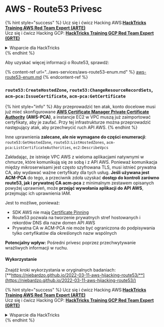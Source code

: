 # AWS - Route53 Privesc

{% hint style="success" %}
Ucz się i ćwicz Hacking AWS:<img src="../../../.gitbook/assets/image (1).png" alt="" data-size="line">[**HackTricks Training AWS Red Team Expert (ARTE)**](https://training.hacktricks.xyz/courses/arte)<img src="../../../.gitbook/assets/image (1).png" alt="" data-size="line">\
Ucz się i ćwicz Hacking GCP: <img src="../../../.gitbook/assets/image (2).png" alt="" data-size="line">[**HackTricks Training GCP Red Team Expert (GRTE)**<img src="../../../.gitbook/assets/image (2).png" alt="" data-size="line">](https://training.hacktricks.xyz/courses/grte)

<details>

<summary>Wsparcie dla HackTricks</summary>

* Sprawdź [**plany subskrypcyjne**](https://github.com/sponsors/carlospolop)!
* **Dołącz do** 💬 [**grupy Discord**](https://discord.gg/hRep4RUj7f) lub [**grupy telegramowej**](https://t.me/peass) lub **śledź** nas na **Twitterze** 🐦 [**@hacktricks\_live**](https://twitter.com/hacktricks\_live)**.**
* **Podziel się sztuczkami hackingowymi, przesyłając PR-y do** [**HackTricks**](https://github.com/carlospolop/hacktricks) i [**HackTricks Cloud**](https://github.com/carlospolop/hacktricks-cloud) repozytoriów github.

</details>
{% endhint %}

Aby uzyskać więcej informacji o Route53, sprawdź:

{% content-ref url="../aws-services/aws-route53-enum.md" %}
[aws-route53-enum.md](../aws-services/aws-route53-enum.md)
{% endcontent-ref %}

### `route53:CreateHostedZone`, `route53:ChangeResourceRecordSets`, `acm-pca:IssueCertificate`, `acm-pca:GetCertificate`

{% hint style="info" %}
Aby przeprowadzić ten atak, konto docelowe musi już mieć skonfigurowane [**AWS Certificate Manager Private Certificate Authority**](https://aws.amazon.com/certificate-manager/private-certificate-authority/) **(AWS-PCA)**, a instancje EC2 w VPC muszą już zaimportować certyfikaty, aby je zaufać. Przy tej infrastrukturze można przeprowadzić następujący atak, aby przechwycić ruch API AWS.
{% endhint %}

Inne uprawnienia **zalecane, ale nie wymagane do części enumeracji**: `route53:GetHostedZone`, `route53:ListHostedZones`, `acm-pca:ListCertificateAuthorities`, `ec2:DescribeVpcs`

Zakładając, że istnieje VPC AWS z wieloma aplikacjami natywnymi w chmurze, które komunikują się ze sobą i z API AWS. Ponieważ komunikacja między mikroserwisami jest często szyfrowana TLS, musi istnieć prywatna CA, aby wydawać ważne certyfikaty dla tych usług. **Jeśli używana jest ACM-PCA** do tego, a przeciwnik zdoła uzyskać **dostęp do kontroli zarówno route53, jak i prywatnej CA acm-pca** z minimalnym zestawem opisanych powyżej uprawnień, może **przejąć wywołania aplikacji do API AWS**, przejmując ich uprawnienia IAM.

Jest to możliwe, ponieważ:

* SDK AWS nie mają [Certificate Pinning](https://www.digicert.com/blog/certificate-pinning-what-is-certificate-pinning)
* Route53 pozwala na tworzenie prywatnych stref hostowanych i rekordów DNS dla nazw domen API AWS
* Prywatna CA w ACM-PCA nie może być ograniczona do podpisywania tylko certyfikatów dla określonych nazw wspólnych

**Potencjalny wpływ:** Pośredni privesc poprzez przechwytywanie wrażliwych informacji w ruchu.

#### Wykorzystanie <a href="#discovery" id="discovery"></a>

Znajdź kroki wykorzystania w oryginalnych badaniach: [**https://niebardzo.github.io/2022-03-11-aws-hijacking-route53/**](https://niebardzo.github.io/2022-03-11-aws-hijacking-route53/)

{% hint style="success" %}
Ucz się i ćwicz Hacking AWS:<img src="../../../.gitbook/assets/image (1).png" alt="" data-size="line">[**HackTricks Training AWS Red Team Expert (ARTE)**](https://training.hacktricks.xyz/courses/arte)<img src="../../../.gitbook/assets/image (1).png" alt="" data-size="line">\
Ucz się i ćwicz Hacking GCP: <img src="../../../.gitbook/assets/image (2).png" alt="" data-size="line">[**HackTricks Training GCP Red Team Expert (GRTE)**<img src="../../../.gitbook/assets/image (2).png" alt="" data-size="line">](https://training.hacktricks.xyz/courses/grte)

<details>

<summary>Wsparcie dla HackTricks</summary>

* Sprawdź [**plany subskrypcyjne**](https://github.com/sponsors/carlospolop)!
* **Dołącz do** 💬 [**grupy Discord**](https://discord.gg/hRep4RUj7f) lub [**grupy telegramowej**](https://t.me/peass) lub **śledź** nas na **Twitterze** 🐦 [**@hacktricks\_live**](https://twitter.com/hacktricks\_live)**.**
* **Podziel się sztuczkami hackingowymi, przesyłając PR-y do** [**HackTricks**](https://github.com/carlospolop/hacktricks) i [**HackTricks Cloud**](https://github.com/carlospolop/hacktricks-cloud) repozytoriów github.

</details>
{% endhint %}
